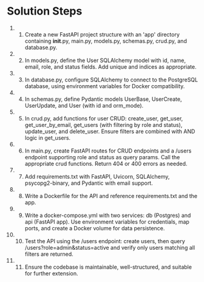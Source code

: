 # Solution Steps

1. 1. Create a new FastAPI project structure with an 'app' directory containing __init__.py, main.py, models.py, schemas.py, crud.py, and database.py.

2. 2. In models.py, define the User SQLAlchemy model with id, name, email, role, and status fields. Add unique and indices as appropriate.

3. 3. In database.py, configure SQLAlchemy to connect to the PostgreSQL database, using environment variables for Docker compatibility.

4. 4. In schemas.py, define Pydantic models UserBase, UserCreate, UserUpdate, and User (with id and orm_mode).

5. 5. In crud.py, add functions for user CRUD: create_user, get_user, get_user_by_email, get_users (with filtering by role and status), update_user, and delete_user. Ensure filters are combined with AND logic in get_users.

6. 6. In main.py, create FastAPI routes for CRUD endpoints and a /users endpoint supporting role and status as query params. Call the appropriate crud functions. Return 404 or 400 errors as needed.

7. 7. Add requirements.txt with FastAPI, Uvicorn, SQLAlchemy, psycopg2-binary, and Pydantic with email support.

8. 8. Write a Dockerfile for the API and reference requirements.txt and the app.

9. 9. Write a docker-compose.yml with two services: db (Postgres) and api (FastAPI app). Use environment variables for credentials, map ports, and create a Docker volume for data persistence.

10. 10. Test the API using the /users endpoint: create users, then query /users?role=admin&status=active and verify only users matching all filters are returned.

11. 11. Ensure the codebase is maintainable, well-structured, and suitable for further extension.

